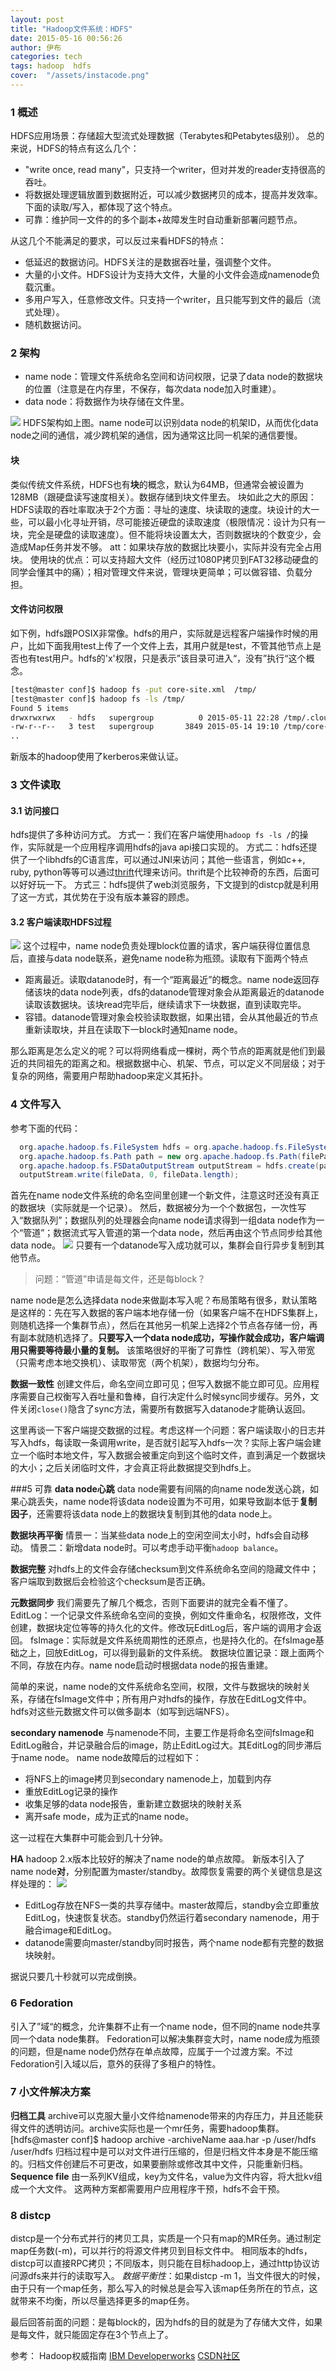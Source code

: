 ```yaml
---
layout: post
title: "Hadoop文件系统：HDFS"
date: 2015-05-16 00:56:26
author: 伊布
categories: tech
tags: hadoop  hdfs
cover:  "/assets/instacode.png"
---
```



### 1 概述
HDFS应用场景：存储超大型流式处理数据（Terabytes和Petabytes级别）。
总的来说，HDFS的特点有这么几个：

- "write once, read many"，只支持一个writer，但对并发的reader支持很高的吞吐。
- 将数据处理逻辑放置到数据附近，可以减少数据拷贝的成本，提高并发效率。下面的读取/写入，都体现了这个特点。
- 可靠：维护同一文件的的多个副本+故障发生时自动重新部署问题节点。


从这几个不能满足的要求，可以反过来看HDFS的特点：

- 低延迟的数据访问。HDFS关注的是数据吞吐量，强调整个文件。
- 大量的小文件。HDFS设计为支持大文件，大量的小文件会造成namenode负载沉重。
- 多用户写入，任意修改文件。只支持一个writer，且只能写到文件的最后（流式处理）。
- 随机数据访问。

### 2 架构

- name node：管理文件系统命名空间和访问权限，记录了data node的数据块的位置（注意是在内存里，不保存，每次data node加入时重建）。
- data node：将数据作为块存储在文件里。

![](http://www.ibm.com/developerworks/cn/web/wa-introhdfs/fig1.gif)
HDFS架构如上图。name node可以识别data node的机架ID，从而优化data node之间的通信，减少跨机架的通信，因为通常这比同一机架的通信要慢。

#### 块
类似传统文件系统，HDFS也有**块**的概念，默认为64MB，但通常会被设置为128MB（跟硬盘读写速度相关）。数据存储到块文件里去。
块如此之大的原因：HDFS读取的吞吐率取决于2个方面：寻址的速度、块读取的速度。块设计的大一些，可以最小化寻址开销，尽可能接近硬盘的读取速度（极限情况：设计为只有一块，完全是硬盘的读取速度）。但不能将块设置太大，否则数据块的个数变少，会造成Map任务并发不够。
att：如果块存放的数据比块要小，实际并没有完全占用块。
使用块的优点：可以支持超大文件（经历过1080P拷贝到FAT32移动硬盘的同学会懂其中的痛）；相对管理文件来说，管理块更简单；可以做容错、负载分担。

#### 文件访问权限
如下例，hdfs跟POSIX非常像。hdfs的用户，实际就是远程客户端操作时候的用户，比如下面我用test上传了一个文件上去，其用户就是test，不管其他节点上是否也有test用户。hdfs的'x'权限，只是表示”该目录可进入“，没有”执行“这个概念。

```bash
[test@master conf]$ hadoop fs -put core-site.xml  /tmp/
[test@master conf]$ hadoop fs -ls /tmp/
Found 5 items
drwxrwxrwx   - hdfs   supergroup          0 2015-05-11 22:28 /tmp/.cloudera_health_monitoring_canary_files
-rw-r--r--   3 test   supergroup       3849 2015-05-14 19:10 /tmp/core-site.xml
..
```

新版本的hadoop使用了kerberos来做认证。

### 3 文件读取
#### 3.1 访问接口
hdfs提供了多种访问方式。
方式一：我们在客户端使用`hadoop fs -ls /`的操作，实际就是一个应用程序调用hdfs的java api接口实现的。
方式二：hdfs还提供了一个libhdfs的C语言库，可以通过JNI来访问；其他一些语言，例如c++, ruby, python等等可以通过[thrift](http://dongxicheng.org/search-engine/thrift-framework-intro/)代理来访问。thrift是个比较神奇的东西，后面可以好好玩一下。
方式三：hdfs提供了web浏览服务，下文提到的distcp就是利用了这一方式，其优势在于没有版本兼容的顾虑。

#### 3.2 客户端读取HDFS过程
![](http://upload.news.cecb2b.com/2014/1108/1415426527715.jpg?_=42872)
这个过程中，name node负责处理block位置的请求，客户端获得位置信息后，直接与data node联系，避免name node称为瓶颈。读取有下面两个特点

- 距离最近。读取datanode时，有一个“距离最近”的概念。name node返回存储该块的data node列表，dfs的datanode管理对象会从距离最近的datanode读取该数据块。该块read完毕后，继续请求下一块数据，直到读取完毕。
- 容错。datanode管理对象会校验读取数据，如果出错，会从其他最近的节点重新读取块，并且在读取下一block时通知name node。

那么距离是怎么定义的呢？可以将网络看成一棵树，两个节点的距离就是他们到最近的共同祖先的距离之和。根据数据中心、机架、节点，可以定义不同层级；对于复杂的网络，需要用户帮助hadoop来定义其拓扑。

### 4 文件写入
参考下面的代码：

```java
  org.apache.hadoop.fs.FileSystem hdfs = org.apache.hadoop.fs.FileSystem.get(config);
  org.apache.hadoop.fs.Path path = new org.apache.hadoop.fs.Path(filePath);
  org.apache.hadoop.fs.FSDataOutputStream outputStream = hdfs.create(path);
  outputStream.write(fileData, 0, fileData.length);
```

首先在name node文件系统的命名空间里创建一个新文件，注意这时还没有真正的数据块（实际就是一个记录）。
然后，数据被分为一个个数据包，一次性写入“数据队列”；数据队列的处理器会向name node请求得到一组data node作为一个“管道”；数据流式写入管道的第一个data node，然后再由这个节点同步给其他data node。
![](http://upload.news.cecb2b.com/2014/1108/1415426527902.jpg?_=6898)
只要有一个datanode写入成功就可以，集群会自行异步复制到其他节点。

> 问题：“管道”申请是每文件，还是每block？

name node是怎么选择data node来做副本写入呢？布局策略有很多，默认策略是这样的：先在写入数据的客户端本地存储一份（如果客户端不在HDFS集群上，则随机选择一个集群节点），然后在其他另一机架上选择2个节点各存储一份，再有副本就随机选择了。**只要写入一个data node成功，写操作就会成功，客户端调用只需要等待最小量的复制。**
该策略很好的平衡了可靠性（跨机架）、写入带宽（只需考虑本地交换机）、读取带宽（两个机架），数据均匀分布。

**数据一致性**
创建文件后，命名空间立即可见；但写入数据不能立即可见。应用程序需要自己权衡写入吞吐量和鲁棒，自行决定什么时候sync同步缓存。另外，文件关闭`close()`隐含了sync方法，需要所有数据写入datanode才能确认返回。

这里再谈一下客户端提交数据的过程。考虑这样一个问题：客户端读取小的日志并写入hdfs，每读取一条调用write，是否就引起写入hdfs一次？实际上客户端会建立一个临时本地文件，写入数据会被重定向到这个临时文件，直到满足一个数据块的大小；之后关闭临时文件，才会真正将此数据提交到hdfs上。

###5 可靠
**data node心跳**
data node需要有间隔的向name node发送心跳，如果心跳丢失，name node将该data node设置为不可用，如果导致副本低于**复制因子**，还需要将该data node上的数据块复制到其他的data node上。

**数据块再平衡**
情景一：当某些data node上的空闲空间太小时，hdfs会自动移动。
情景二：新增data node时。可以考虑手动平衡`hadoop balance`。

**数据完整**
对hdfs上的文件会存储checksum到文件系统命名空间的隐藏文件中；客户端取到数据后会检验这个checksum是否正确。

**元数据同步**
我们需要先了解几个概念，否则下面要讲的就完全看不懂了。
EditLog：一个记录文件系统命名空间的变换，例如文件重命名，权限修改，文件创建，数据块定位等等的持久化的文件。修改玩EditLog后，客户端的调用才会返回。
fsImage：实际就是文件系统周期性的还原点，也是持久化的。在fsImage基础之上，回放EditLog，可以得到最新的文件系统。
数据块位置记录：跟上面两个不同，存放在内存。name node启动时根据data node的报告重建。

简单的来说，name node的文件系统命名空间，权限，文件与数据块的映射关系，存储在fsImage文件中；所有用户对hdfs的操作，存放在EditLog文件中。hdfs对这些元数据文件可以做多副本（如写到远端NFS）。

**secondary namenode**
与namenode不同，主要工作是将命名空间fsImage和EditLog融合，并记录融合后的image，防止EditLog过大。其EditLog的同步滞后于name node。
name node故障后的过程如下：

- 将NFS上的image拷贝到secondary namenode上，加载到内存
- 重放EditLog记录的操作
- 收集足够的data node报告，重新建立数据块的映射关系
- 离开safe mode，成为正式的name node。

这一过程在大集群中可能会到几十分钟。

**HA**
hadoop 2.x版本比较好的解决了name node的单点故障。
新版本引入了name node**对**，分别配置为master/standby。故障恢复需要的两个关键信息是这样处理的：
![](http://pic002.cnblogs.com/images/2012/402771/2012120917500498.png)

- EditLog存放在NFS一类的共享存储中。master故障后，standby会立即重放EditLog，快速恢复状态。standby仍然运行着secondary namenode，用于融合image和EditLog。
- datanode需要向master/standby同时报告，两个name node都有完整的数据块映射。

据说只要几十秒就可以完成倒换。

### 6 Fedoration
引入了”域“的概念，允许集群不止有一个name node，但不同的name node共享同一个data node集群。
Fedoration可以解决集群变大时，name node成为瓶颈的问题，但是name node仍然存在单点故障，应属于一个过渡方案。不过Fedoration引入域以后，意外的获得了多租户的特性。

### 7 小文件解决方案
**归档工具**
archive可以克服大量小文件给namenode带来的内存压力，并且还能获得文件的透明访问。archive实际也是一个mr任务，需要hadoop集群。
[hdfs@master conf]$  hadoop archive -archiveName aaa.har -p /user/hdfs /user/hdfs
归档过程中是可以对文件进行压缩的，但是归档文件本身是不能压缩的。归档文件创建后不可更改，如果要删除或修改其中文件，只能重新归档。
**Sequence file**
由一系列KV组成，key为文件名，value为文件内容，将大批kv组成一个大文件。
这两种方案都需要用户应用程序干预，hdfs不会干预。

### 8 distcp
distcp是一个分布式并行的拷贝工具，实质是一个只有map的MR任务。通过制定map任务数(-m)，可以并行的将源文件拷贝到目标文件中。
相同版本的hdfs，distcp可以直接RPC拷贝；不同版本，则只能在目标hadoop上，通过http协议访问源dfs来并行的读取写入。
*数据平衡性*：如果distcp -m 1，当文件很大的时候，由于只有一个map任务，那么写入的时候总是会写入该map任务所在的节点，这就带来不均衡，所以尽量选择更多的map任务。

最后回答前面的问题：是每block的，因为hdfs的目的就是为了存储大文件，如果是每文件，就只能固定存在3个节点上了。


参考：
Hadoop权威指南
[IBM Developerworks](http://www.ibm.com/developerworks/cn/web/wa-introhdfs/)
[CSDN社区](http://www.cnblogs.com/beanmoon/archive/2012/12/11/2809315.html)
